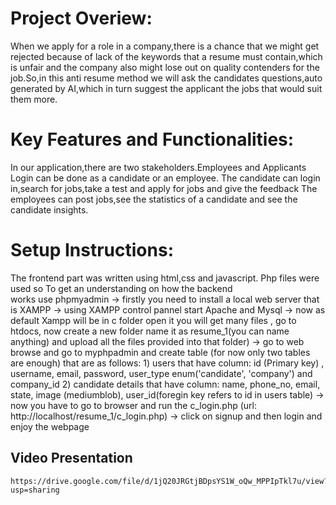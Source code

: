 # Project Overiew:
When we apply for a role in a company,there is a chance that we might get rejected because of lack of the keywords that a resume must contain,which is unfair and the company also might lose out on quality contenders for the job.So,in this anti resume method we will ask the candidates questions,auto generated by AI,which in turn suggest the applicant the jobs that would suit them more.

# Key Features and Functionalities:
In our application,there are two stakeholders.Employees and Applicants
Login can be done as a candidate or an employee.
The candidate can login in,search for jobs,take a test and apply for jobs and give the feedback
The employees can post jobs,see the statistics of a candidate and see the candidate insights.
# Setup Instructions:
The frontend part was written using html,css and javascript.
Php files were used so To get an understanding on how the backend works use phpmyadmin
-> firstly you need to install a local web server that is XAMPP 
-> using XAMPP control pannel start Apache and Mysql 
-> now as default Xampp will be in c folder open it you will get many files , go to htdocs, now create a new folder name it as resume_1(you can name anything) and upload all the files provided into that folder)
-> go to web browse and go to myphpadmin and create table 
     (for now only two tables are enough) that are as follows:
                         1) users that have column: id (Primary key)	, username, email, password, user_type	enum('candidate', 'company') and company_id
                         2) candidate details that have column: name, phone_no, email, state, image	(mediumblob), user_id(foregin key refers to id in users table)
-> now you have to go to browser and run the c_login.php (url: http://localhost/resume_1/c_login.php)
-> click on signup and then login and enjoy the webpage 

## Video Presentation 
    https://drive.google.com/file/d/1jQ20JRGtjBDpsYS1W_oQw_MPPIpTkl7u/view?usp=sharing  
